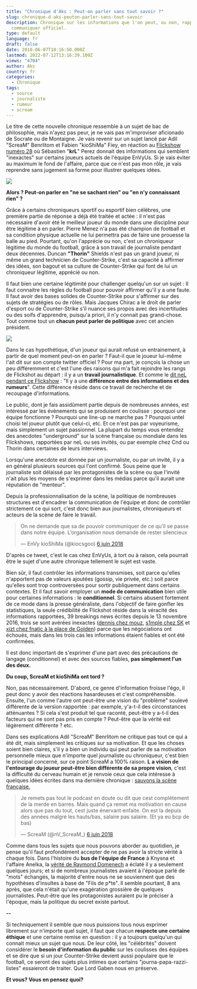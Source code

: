 ```yaml
---
title: "Chronique d'Aks : Peut-on parler sans tout savoir ?"
slug: chronique-d-aks-peuton-parler-sans-tout-savoir
description: Chronique sur les informations que l'on peut, ou non, rapporter sans
  communiquer officiel.
type: default
language: fr
draft: false
date: 2018-06-07T18:16:50.000Z
lastmod: 2022-07-12T13:16:39.100Z
views: "4704"
author: Aks
country: fr
categories:
  - Chronique
tags:
  - source
  - journaliste
  - rumeur
  - scream
---
```

Le titre de cette nouvelle chronique ressemble à un sujet de bac de philosophie, mais n'ayez pas peur, je ne vais pas m'improviser aficionado de Socrate ou de Montaigne. Je vais revenir sur un sujet lancé par Adil "ScreaM" Benrlitom⁠ et Fabien "kioShiMa" Fiey⁠, en réaction au [Flickshow numéro 28](https://flickshot.fr/en/images/articles/flickshow-28-en-live-de-la-krl-tv/5b12c4416a94a) où Sébastien "**krL**" Perez donnait des informations qui semblent "inexactes" sur certains joueurs actuels de l'équipe EnVyUs. Si je vais éviter au maximum le fond de l'affaire, parce que ce n'est pas mon rôle, je vais reprendre sans jugement sa forme pour illustrer quelques idées.

![](/images/articles/5b17eeb9508c7/images/qi7PjoS70CYu5oGGASals0faMe0xrxjCJZR98oDj.png)

**Alors ? Peut-on parler en "ne se sachant rien" ou "en n'y connaissant rien" ?**

Grâce à certains chroniqueurs sportif ou esportif bien célèbres, une première partie de réponse a déjà été traitée et actée : il n'est pas nécessaire d'avoir été le meilleur joueur du monde dans une discipline pour être légitime à en parler. Pierre Menez n'a pas été champion de football et sa condition physique actuelle ne lui permettra pas de faire une prouesse la balle au pied. Pourtant, qu'on l'apprécie ou non, c'est un chroniqueur légitime du monde du football, grâce à son travail de journaliste pendant deux décennies. Duncan **"Thorin"** Shields n'est pas un grand joueur, ni même un grand technicien de Counter-Strike, c'est sa capacité à affirmer des idées, son bagout et sa culture de Counter-Strike qui font de lui un chroniqueur légitime, apprécié ou non.

Il faut bien une certaine légitimité pour challenger quelqu'un sur un sujet : Il faut connaitre les règles du football pour pouvoir affirmer qu'il y a une faute. Il faut avoir des bases solides de Counter-Strike pour s'affirmer sur des sujets de stratégies ou de rôles. Mais Jacques Chirac a le droit de parler d'esport ou de Counter-Strike s'il nuance ses propos avec des incertitudes ou des soifs d'apprendre, puisqu'a priori, il n'y connait pas grand-chose. Tout comme tout un **chacun peut parler de politique** avec cet ancien président.

![](/images/articles/5b17eeb9508c7/images/Y711RnH5qdco8sEzsOjil24gC6KcdxIJlrFQPgZc.jpeg)

Dans le cas hypothétique, d'un joueur qui aurait refusé un entrainement, à partir de quel moment peut-on en parler ? Faut-il que le joueur lui-même l'ait dit sur son compte twitter officiel ? Pour ma part, je conçois la chose un peu différemment et c'est l'une des raisons qui m'a fait rejoindre les rangs de Flickshot au départ : il y a un **travail journalistique**. Et comme le [dit neL pendant ce Flickshow](https://youtu.be/8yMZYQzUYXs?t=3209) : "Il y a une **différence entre des informations et des rumeurs**". Cette différence réside dans ce travail de recherche et de recoupage d'informations.

Le public, dont je fais assidûment partie depuis de nombreuses années, est intéressé par les évènements qui se produisent en coulisse : pourquoi une équipe fonctionne ? Pourquoi une line-up ne marche pas ? Pourquoi untel choisi tel joueur plutôt que celui-ci, etc. Et ce n'est pas par voyeurisme, mais simplement un sujet passionnel. La plupart du temps vous entendez des anecdotes "underground" sur la scène française ou mondiale dans les Flickshows, rapportées par neL ou ses invités, ou par exemple chez Cnd ou Thorin dans certaines de leurs interviews. 

Lorsqu'une anecdote est donnée par un journaliste, ou par un invité, il y a en général plusieurs sources qui l'ont confirmé. Sous peine que le journaliste soit délaissé par les protagonistes de la scène ou que l'invité n'ait plus les moyens de s'exprimer dans les médias parce qu'il aurait une réputation de "menteur".

Depuis la professionnalisation de la scène, la politique de nombreuses structures est d'encadrer la communication de l'équipe et donc de contrôler strictement ce qui sort, c'est donc bien aux journalistes, chroniqueurs et acteurs de la scène de faire le travail.

> On ne demande que sa de pouvoir communiquer de ce qu’il se passe dans notre équipe. L’organisation nous demande de rester silencieux
> 
> — EnVy kioShiMa (@kiocsgoo) [6 juin 2018](https://twitter.com/kiocsgoo/status/1004351337348456448?ref%5Fsrc=twsrc%5Etfw)

D'après ce tweet, c'est le cas chez EnVyUs, à tort ou à raison, cela pourrait être le sujet d'une autre chronique tellement le sujet est vaste.

Bien sûr, il faut contrôler les informations transmises, soit parce qu'elles n'apportent pas de valeurs ajoutées (gossip, vie privée, etc.) soit parce qu'elles sont trop controversées pour sortir publiquement dans certains contextes. Et il faut savoir employer un **mode de communication** bien utile pour certaines informations : le **conditionnel**. Si certains abusent fortement de ce mode dans la presse généraliste, dans l'objectif de faire gonfler les statistiques, la seule crédibilité de Flickshot réside dans la véracité des informations rapportées, 39 breakings news écrites depuis le 13 novembre 2016, trois se sont avérées inexactes ([dennis chez mouz](https://flickshot.fr/fr/images/articles/dennis-vers-mouz-a-la-place-de-styko/5a7055078750b), [s1mple chez SK](https://flickshot.fr/fr/images/articles/s1mple-et-flamie-en-discussions-avec-le-trio-dsk/5a959157b179e) et [xizt chez fnatic à la place de Golden](https://flickshot.fr/en/images/articles/fnatic-dennis-olof-on-their-way-out-golden-lekr0-favorites-to-replace-them/59a01381ad3a0)) parce que les négociations ont échoués, mais dans les trois cas les informations étaient fiables et ont été confirmées. 

Il est donc important de s'exprimer d'une part avec des précautions de langage (conditionnel) et avec des sources fiables, **pas simplement l'un des deux.**

**Du coup, ScreaM et kioShiMa ont tord ?**

Non, pas nécessairement. D'abord, ce genre d'information froisse l'égo, il peut donc y avoir des réactions hasardeuses et c'est compréhensible. Ensuite, l'un comme l'autre ont peut-être une vision du "problème" soulevé différente de la version rapportée : par exemple, y'a-t-il des circonstances atténuantes ? Si cela s'est produit tel que raconté, peut-être y a-t-il des facteurs qui ne sont pas pris en compte ? Peut-être que la vérité est légèrement différente ? etc. 

Dans ses explications Adil "ScreaM" Benrlitom⁠ ne critique pas tout ce qui a été dit, mais simplement les critiques sur sa motivation. Et que les choses soient bien claires, s'il y a bien un individu qui peut parler de sa motivation personnelle mieux que n'importe quel journaliste ou chroniqueur, c'est bien le principal concerné, sur ce point ScreaM a 100% raison. **L** **a vision de l'entourage du joueur peut-être bien différente de sa propre vision**, c'est la difficulté du cerveau humain et je renvoie ceux que cela intéresse à quelques idées écrites dans ma dernière chronique : [sauvons la scène française.](https://flickshot.fr/fr/images/articles/chronique-daks-sauvons-la-scene-francaise/5afacd0e1aba5)

> Je remets pas tout le podcast en doute ou dit que cest complètement de la merde en barres. Mais quand ça remet ma motivation en cause alors que pas du tout, cest juste énervant enfaite. On est la depuis des années malgré les hauts/bas, salaire pas salaire. (Et ya eu bcp de bas)
> 
> — ScreaM (@nV\_ScreaM\_) [6 juin 2018](https://twitter.com/nV%5FScreaM%5F/status/1004308930787409920?ref%5Fsrc=twsrc%5Etfw)

Comme dans tous les sujets que nous pouvons aborder au quotidien, je pense qu'il faut profondément accepter de ne pas avoir la stricte vérité à chaque fois. Dans l'histoire du **bus de l'équipe de France** à Knysna et l'affaire Anelka, la [vérité de Raymond Domenech](https://www.ouest-france.fr/sport/coupe-du-monde/mondial-2010-raymond-domenech-livre-sa-verite-sur-anelka-5803860) a éclaté il y a seulement quelques jours; et si de nombreux journalistes avaient à l'époque parlé de "mots" échangés, la majorité d'entre nous ne se souviennent que des hypothèses d'insultes à base de "Fils de p\*te". Il semble pourtant, 8 ans après, que cela n'était qu'une exagération grossière de quelques journalistes. Peut-être que les protagonistes auraient pu le préciser à l'époque, mais la politique du secret existe partout.

**\--**

Si techniquement il semble que nous puissions tous nous exprimer librement sur n'importe quel sujet, il faut que chacun **respecte une certaine éthique** et une certaine remise en question : il y a toujours quelqu'un qui connait mieux un sujet que nous. De leur côté, les "célébrités" doivent considérer le **besoin d'information du public** sur les coulisses des équipes et se dire que si un jour Counter-Strike devient aussi populaire que le football, ce seront des sujets plus intimes que certains "journa-papa-razzi-listes" essaieront de traiter. Que Lord Gaben nous en préserve.

**Et vous? Vous en pensez quoi?**
